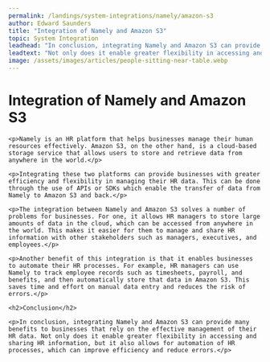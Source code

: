 ```yaml
---
permalink: /landings/system-integrations/namely/amazon-s3
author: Edward Saunders
title: "Integration of Namely and Amazon S3"
topic: System Integration
leadhead: "In conclusion, integrating Namely and Amazon S3 can provide many benefits to businesses that rely on the effective management of their HR data"
leadtext: "Not only does it enable greater flexibility in accessing and sharing HR information, but it also allows for automation of HR processes, which can improve efficiency and reduce errors."
image: /assets/images/articles/people-sitting-near-table.webp
---
```

<div class="arttext">	<h1>Integration of Namely and Amazon S3</h1>

	<p>Namely is an HR platform that helps businesses manage their human resources effectively. Amazon S3, on the other hand, is a cloud-based storage service that allows users to store and retrieve data from anywhere in the world.</p>

	<p>Integrating these two platforms can provide businesses with greater efficiency and flexibility in managing their HR data. This can be done through the use of APIs or SDKs which enable the transfer of data from Namely to Amazon S3 and back.</p>

	<p>The integration between Namely and Amazon S3 solves a number of problems for businesses. For one, it allows HR managers to store large amounts of data in the cloud, which can be accessed from anywhere in the world. This makes it easier for them to manage and share HR information with other stakeholders such as managers, executives, and employees.</p>

	<p>Another benefit of this integration is that it enables businesses to automate their HR processes. For example, HR managers can use Namely to track employee records such as timesheets, payroll, and benefits, and then automatically store that data in Amazon S3. This saves time and effort on manual data entry and reduces the risk of errors.</p>

	<h2>Conclusion</h2>

	<p>In conclusion, integrating Namely and Amazon S3 can provide many benefits to businesses that rely on the effective management of their HR data. Not only does it enable greater flexibility in accessing and sharing HR information, but it also allows for automation of HR processes, which can improve efficiency and reduce errors.</p>

</div>